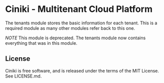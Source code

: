Ciniki - Multitenant Cloud Platform
===========================================

The tenants module stores the basic information for each tenant.  This is a
required module as many other modules refer back to this one.

*NOTE* This module is deprecated. The tenants module now contains everything that was in this module.

License
-------
Ciniki is free software, and is released under the terms of the MIT License. See LICENSE.md.

